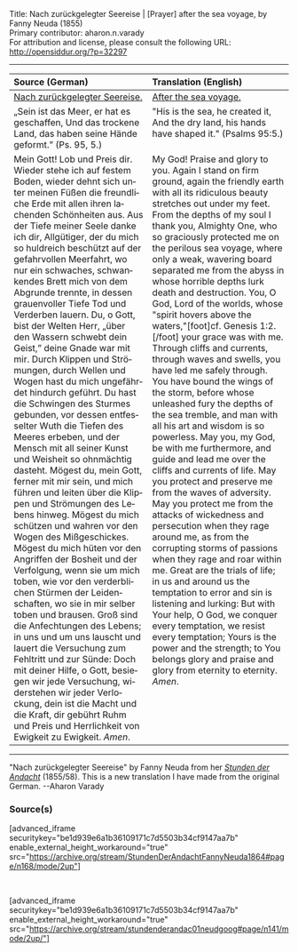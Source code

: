 <html>
<head></head>
<body>
Title: Nach zurückgelegter Seereise | [Prayer] after the sea voyage, by Fanny Neuda (1855)<br />
Primary contributor: aharon.n.varady<br />
For attribution and license, please consult the following URL: <a href="http://opensiddur.org/?p=32297">http://opensiddur.org/?p=32297</a>
<p />
<hr />

<table style="margin-left: auto;margin-right: auto;" class="draggable">
<thead><tr><th id="x" style="text-align: left;">Source (German)</th><th style="text-align: left;">Translation (English)</th></tr></thead>
<tbody>
<tr><td style="vertical-align:top;">
<div class="german"><span lang="de">
<u>Nach zurückgelegter Seereise.</u>
</span></div></td>
 
<td style="vertical-align:top;">
<div class="english">
<u>After the sea voyage.</u>
</div></td></tr>


<tr><td style="vertical-align:top;">
<div class="german"><span lang="de">
„Sein ist das Meer, er hat es geschaffen, 
Und das trockene Land, das haben seine Hände geformt.” <span class="citation">(Ps. 95, 5.)</span> 
</span></div></td>
 
<td style="vertical-align:top;">
<div class="english">
"His is the sea, he created it, 
And the dry land, his hands have shaped it." <span class="citation">(Psalms 95:5.)</span>
</div></td></tr>


<tr><td style="vertical-align:top;">
<div class="german"><span lang="de">
Mein Gott! Lob und Preis dir. Wieder stehe ich auf festem Boden, wieder dehnt sich unter meinen Füßen die freundliche Erde mit allen ihren lachenden Schönheiten aus. Aus der Tiefe meiner Seele danke ich dir, Allgütiger, der du mich so huldreich beschützt auf der gefahrvollen Meerfahrt, wo nur ein schwaches, schwankendes Brett mich von dem Abgrunde trennte, in dessen grauenvoller Tiefe Tod und Verderben lauern. Du, o Gott, bist der Welten Herr, „über den Wassern schwebt dein Geist,” deine Gnade war mit mir. Durch Klippen und Strömungen, durch Wellen und Wogen hast du mich ungefährdet hindurch geführt. Du hast die Schwingen des Sturmes gebunden, vor dessen entfesselter Wuth die Tiefen des Meeres erbeben, und der Mensch mit all seiner Kunst und Weisheit so ohnmächtig dasteht. Mögest du, mein Gott, ferner mit mir sein, und mich führen und leiten über die Klippen und Strömungen des Lebens hinweg. Mögest du mich schützen und wahren vor den Wogen des Mißgeschickes. Mögest du mich hüten vor den Angriffen der Bosheit und der Verfolgung, wenn sie um mich toben, wie vor den verderblichen Stürmen der Leidenschaften, wo sie in mir selber toben und brausen. Groß sind die Anfechtungen des Lebens; in uns und um uns lauscht und lauert die Versuchung zum Fehltritt und zur Sünde: Doch mit deiner Hilfe, o Gott, besiegen wir jede Versuchung, widerstehen wir jeder Verlockung, dein ist die Macht und die Kraft, dir gebührt Ruhm und Preis und Herrlichkeit von Ewigkeit zu Ewigkeit. <em>Amen</em>.
</span></div></td>
 
<td style="vertical-align:top;">
<div class="english">
My God! Praise and glory to you. Again I stand on firm ground, again the friendly earth with all its ridiculous beauty stretches out under my feet. From the depths of my soul I thank you, Almighty One, who so graciously protected me on the perilous sea voyage, where only a weak, wavering board separated me from the abyss in whose horrible depths lurk death and destruction. You, O God, Lord of the worlds, whose "spirit hovers above the waters,"[foot]cf. Genesis 1:2.[/foot] your grace was with me. Through cliffs and currents, through waves and swells, you have led me safely through. You have bound the wings of the storm, before whose unleashed fury the depths of the sea tremble, and man with all his art and wisdom is so powerless. May you, my God, be with me furthermore, and guide and lead me over the cliffs and currents of life. May you protect and preserve me from the waves of adversity. May you protect me from the attacks of wickedness and persecution when they rage around me, as from the corrupting storms of passions when they rage and roar within me. Great are the trials of life; in us and around us the temptation to error and sin is listening and lurking: But with Your help, O God, we conquer every temptation, we resist every temptation; Yours is the power and the strength; to You belongs glory and praise and glory from eternity to eternity. <em>Amen</em>.
</div></td></tr>
</tbody></table>

<hr />

"Nach zurückgelegter Seereise" by Fanny Neuda from her <em><a href="/?p=6753">Stunden der Andacht</a></em> (1855/58). This is a new translation I have made from the original German. --Aharon Varady

<h3>Source(s)</h3>

[advanced_iframe securitykey="be1d939e6a1b36109171c7d5503b34cf9147aa7b" enable_external_height_workaround="true" src="https://archive.org/stream/StundenDerAndachtFannyNeuda1864#page/n168/mode/2up"]

&nbsp;

[advanced_iframe securitykey="be1d939e6a1b36109171c7d5503b34cf9147aa7b" enable_external_height_workaround="true" src="https://archive.org/stream/stundenderandac01neudgoog#page/n141/mode/2up/"]

&nbsp;
</body>
</html>